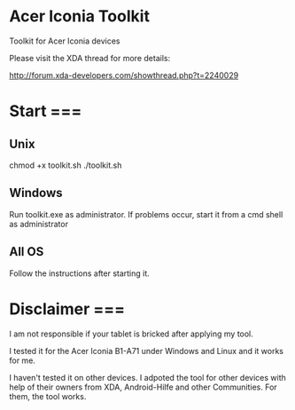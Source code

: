 # Acer Iconia Toolkit
Toolkit for Acer Iconia devices

Please visit the XDA thread for more details:

http://forum.xda-developers.com/showthread.php?t=2240029

# Start ===

## Unix
chmod +x toolkit.sh
./toolkit.sh

## Windows
Run toolkit.exe as administrator. If problems occur, start it from a cmd shell as administrator

## All OS
Follow the instructions after starting it.

# Disclaimer ===
I am not responsible if your tablet is bricked after applying my tool.

I tested it for the Acer Iconia B1-A71 under Windows and Linux and it works for me.

I haven't tested it on other devices. I adpoted the tool for other devices with help of their owners from XDA, Android-Hilfe and other Communities. For them, the tool works.
